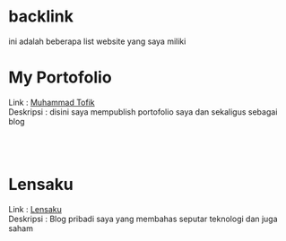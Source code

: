 # backlink
ini adalah beberapa list website yang saya miliki

<h1>My Portofolio</h1>
<p>Link : <a href="https://www.muhammadtofik.my.id">Muhammad Tofik</a>
<br />
Deskripsi : disini saya mempublish portofolio saya dan sekaligus sebagai blog</p>
<br /><br />
<h1>Lensaku</h1>
<p>Link : <a href="https://www.lensaku.my.id">Lensaku</a>
<br />
Deskripsi : Blog pribadi saya yang membahas seputar teknologi dan juga saham</p>
